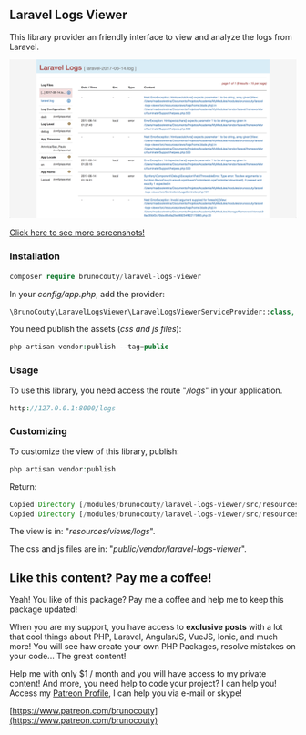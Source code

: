 ## Laravel Logs Viewer

This library provider an friendly interface to view and analyze the logs from Laravel.

![alt text][img-01]

[Click here to see more screenshots!](docs/images.md)

### Installation

```php
composer require brunocouty/laravel-logs-viewer
```

In your *config/app.php*, add the provider:

```php
\BrunoCouty\LaravelLogsViewer\LaravelLogsViewerServiceProvider::class,
```

You need publish the assets (*css and js files*):

```php
php artisan vendor:publish --tag=public
```

### Usage

To use this library, you need access the route "*/logs*" in your application.

```php
http://127.0.0.1:8000/logs
```

### Customizing

To customize the view of this library, publish:

```php
php artisan vendor:publish
```

Return:

```php
Copied Directory [/modules/brunocouty/laravel-logs-viewer/src/resources/views] To [/resources/views]
Copied Directory [/modules/brunocouty/laravel-logs-viewer/src/resources/assets] To [/public/vendor/laravel-logs-viewer]
```

The view is in: "*resources/views/logs*".

The css and js files are in: "*public/vendor/laravel-logs-viewer*".

## Like this content? Pay me a coffee!

Yeah! You like of this package? Pay me a coffee and help me to keep this package updated!

When you are my support, you have access to **exclusive posts** with a lot that cool things about PHP, Laravel, AngularJS, VueJS, Ionic, and much more! You will see haw create your own PHP Packages, resolve mistakes on your code... The great content!

Help me with only $1 / month and you will have access to my private content! 
And more, you need help to code your project? I can help you! Access my [Patreon Profile](https://www.patreon.com/brunocouty), I can help you via e-mail or skype!

[https://www.patreon.com/brunocouty](https://www.patreon.com/brunocouty)

[img-01]: docs/images/laravel-logs-viewer-01.png "Home Laravel Logs Viewer"